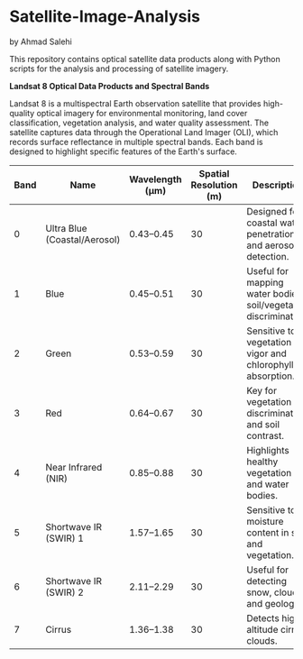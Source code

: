# Satellite-Image-Analysis
by Ahmad Salehi

This repository contains optical satellite data products along with Python scripts for the analysis and processing of satellite imagery.



**Landsat 8 Optical Data Products and Spectral Bands**

Landsat 8 is a multispectral Earth observation satellite that provides high-quality optical imagery for environmental monitoring, land cover classification, vegetation analysis, and water quality assessment. The satellite captures data through the Operational Land Imager (OLI), which records surface reflectance in multiple spectral bands. Each band is designed to highlight specific features of the Earth's surface.


| Band | Name                         | Wavelength (µm) | Spatial Resolution (m) | Description                                                      |
| ---- | ---------------------------- | --------------- | ---------------------- | ---------------------------------------------------------------- |
| 0    | Ultra Blue (Coastal/Aerosol) | 0.43–0.45       | 30                     | Designed for coastal water penetration and aerosol detection.    |
| 1    | Blue                         | 0.45–0.51       | 30                     | Useful for mapping water bodies, soil/vegetation discrimination. |
| 2    | Green                        | 0.53–0.59       | 30                     | Sensitive to vegetation vigor and chlorophyll absorption.        |
| 3    | Red                          | 0.64–0.67       | 30                     | Key for vegetation discrimination and soil contrast.             |
| 4    | Near Infrared (NIR)          | 0.85–0.88       | 30                     | Highlights healthy vegetation and water bodies.                  |
| 5    | Shortwave IR (SWIR) 1        | 1.57–1.65       | 30                     | Sensitive to moisture content in soil and vegetation.            |
| 6    | Shortwave IR (SWIR) 2        | 2.11–2.29       | 30                     | Useful for detecting snow, clouds, and geology.                  |
| 7    | Cirrus                       | 1.36–1.38       | 30                     | Detects high-altitude cirrus clouds.                             |

